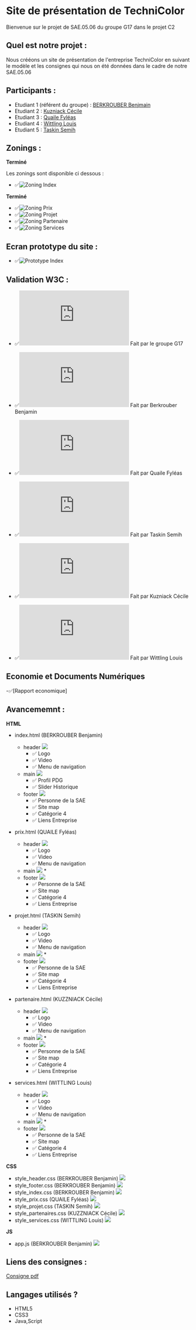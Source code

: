 # Site de présentation de TechniColor 

Bienvenue sur le projet de SAE.05.06 du groupe G17 dans le projet C2

## Quel est notre projet :

Nous crééons un site de présentation de l'entreprise TechniColor en suivant le modèle et les consignes qui nous 
on été données dans le cadre de notre SAE.05.06

## Participants : 
- Etudiant 1 (référent du groupe) :  [BERKROUBER Benjmain](mailto:login@edu.univ-fcomte.fr?subject=SAE_1_05_06) 
- Etudiant 2 : [Kuzniack Cécile ](mailto:cecile.kuznack@edu.univ-fcomte.fr?subject=SAE_1_05_06) 
- Etudiant 3 : [Quaile Fyléas ](mailto:fyleas.quaile@edu.univ-fcomte.fr?subject=SAE_1_05_06) 
- Etudiant 4 : [Wittling Louis](mailto:louis.wittling@edu.univ-fcomte.fr?subject=SAE_1_05_06) 
- Etudiant 5 : [Taskin Semih ](mailto:semih.taskin@edu.univ-fcomte.fr?subject=SAE_1_05_06)

## Zonings :

**Terminé**

Les zonings sont disponible ci dessous : 
- ✅![Zoning Index ](zoning/Zoning_index.png)

**Terminé**

- ✅![Zoning Prix ](zoning/Zoning_prix.png)
- ✅![Zoning Projet ](zoning/Zoning_projet.png)
- ✅![Zoning Partenaire ](zoning/Zoning_partenaires.png)
- ✅![Zoning Services ](zoning/Zoning_services.png)

## Ecran prototype du site : 
- ✅![Prototype Index ](zoning/Capture_index.png)

## Validation W3C :

- ✅![Validation Index](https://github.com/SAEC2G17/technicolor/tree/main/Validation%20W3C/validation_site.pdf) Fait par le groupe G17

- ✅![Validation Index](https://github.com/SAEC2G17/technicolor/tree/main/Validation%20W3C/validation_index.pdf) Fait par Berkrouber Benjamin
- ✅![Validation Prix](https://github.com/SAEC2G17/technicolor/tree/main/Validation%20W3C/validation_prix.pdf) Fait par Quaile Fyléas
- ✅![Validation Projet](https://github.com/SAEC2G17/technicolor/tree/main/Validation%20W3C/validation_projets.pdf) Fait par Taskin Semih
- ✅![Validation Partenaire](https://github.com/SAEC2G17/technicolor/tree/main/Validation%20W3C/validation_partenaires.pdf) Fait par Kuzniack Cécile
- ✅![Validation Services](https://github.com/SAEC2G17/technicolor/tree/main/Validation%20W3C/validation_services.pdf) Fait par Wittling Louis

## Economie et Documents Numériques

-✅[Rapport economique]

## Avancememnt : 

__HTML__
- index.html (BERKROUBER Benjamin)
  * header ![](https://geps.dev/progress/100)
    * ✅ Logo
    * ✅ Video 
    * ✅ Menu de navigation 
  * main ![](https://geps.dev/progress/100)
    * ✅ Profil PDG
    * ✅ Slider Historique
  * footer ![](https://geps.dev/progress/100)
    * ✅ Personne de la SAE
    * ✅ Site map
    * ✅ Catégorie 4
    * ✅ Liens Entreprise

- prix.html (QUAILE Fyléas)
  * header ![](https://geps.dev/progress/100)
    * ✅ Logo
    * ✅ Video 
    * ✅ Menu de navigation 
  * main ![](https://geps.dev/progress/100)
    * 
  * footer ![](https://geps.dev/progress/100)
    * ✅ Personne de la SAE
    * ✅ Site map
    * ✅ Catégorie 4
    * ✅ Liens Entreprise

- projet.html (TASKIN Semih)
  * header ![](https://geps.dev/progress/100)
    * ✅ Logo
    * ✅ Video 
    * ✅ Menu de navigation 
  * main ![](https://geps.dev/progress/100)
    * 
  * footer ![](https://geps.dev/progress/100)
    * ✅ Personne de la SAE
    * ✅ Site map
    * ✅ Catégorie 4
    * ✅ Liens Entreprise

- partenaire.html (KUZZNIACK Cécile)
  * header ![](https://geps.dev/progress/100)
    * ✅ Logo
    * ✅ Video 
    * ✅ Menu de navigation 
  * main ![](https://geps.dev/progress/100)
    * 
  * footer ![](https://geps.dev/progress/100)
    * ✅ Personne de la SAE
    * ✅ Site map
    * ✅ Catégorie 4
    * ✅ Liens Entreprise
  
 - services.html (WITTLING Louis)
   * header ![](https://geps.dev/progress/100)
     * ✅ Logo
     * ✅ Video 
     * ✅ Menu de navigation 
   * main ![](https://geps.dev/progress/100)
     * 
   * footer ![](https://geps.dev/progress/100)
     * ✅ Personne de la SAE
     * ✅ Site map
     * ✅ Catégorie 4
     * ✅ Liens Entreprise

__CSS__ 

- style_header.css (BERKROUBER Benjamin)
![](https://geps.dev/progress/100)
- style_footer.css (BERKROUBER Benjamin)
![](https://geps.dev/progress/100)
- style_index.css (BERKROUBER Benjamin)
![](https://geps.dev/progress/100)
- style_prix.css (QUAILE Fyléas)
![](https://geps.dev/progress/100)
- style_projet.css (TASKIN Semih)
![](https://geps.dev/progress/100)
- style_partenaires.css (KUZZNIACK Cécile)
![](https://geps.dev/progress/100)
- style_services.css (WITTLING Louis)
![](https://geps.dev/progress/100)

__JS__
- app.js (BERKROUBER Benjamin)
![](https://geps.dev/progress/100)

## Liens des consignes : 

[Consigne pdf](https://github.com/SAEC2G17/technicolor/blob/main/Cours_Lato.pdf)

## Langages utilisés ?
- HTML5
- CSS3
- Java,Script
